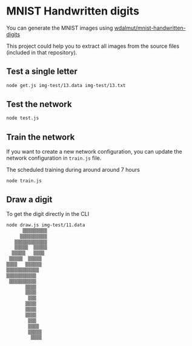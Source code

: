 # MNIST Handwritten digits

You can generate the MNIST images using [wdalmut/mnist-handwritten-digits](https://github.com/wdalmut/mnist-handwritten-digits)

This project could help you to extract all images from the source files
(included in that repository).

## Test a single letter

```sh
node get.js img-test/13.data img-test/13.txt
```

## Test the network

```sh
node test.js
```

## Train the network

If you want to create a new network configuration, you can update the network
configuration in `train.js` file.

The scheduled training during around around 7 hours

```
node train.js
```

## Draw a digit

To get the digit directly in the CLI

```sh
node draw.js img-test/11.data
      ▒▒▒▒▒▒▒▒▒
     ▒▒▒▒▒▒▒▒▒▒
   ▒▒▒▒▒▒▒▒▒▒▒▒
   ▒▒▒▒▒  ▒▒▒▒▒
  ▒▒▒▒▒   ▒▒▒▒
 ▒▒▒▒▒  ▒▒▒▒▒
▒▒▒▒   ▒▒▒▒▒▒
▒▒▒▒▒▒▒▒▒▒▒▒
▒▒▒▒▒▒▒▒▒▒▒
 ▒▒▒▒▒▒▒▒▒▒
       ▒▒▒▒
       ▒▒▒▒
        ▒▒▒
       ▒▒▒▒
       ▒▒▒▒
       ▒▒▒▒
        ▒▒▒
        ▒▒▒▒
        ▒▒▒▒▒
         ▒▒▒▒
```


